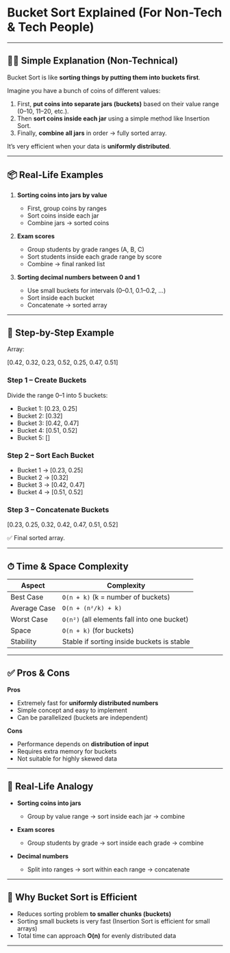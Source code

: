 # Bucket Sort Explained (For Non-Tech & Tech People)

---

## 🧑‍🏫 Simple Explanation (Non-Technical)

Bucket Sort is like **sorting things by putting them into buckets first**.

Imagine you have a bunch of coins of different values:

1. First, **put coins into separate jars (buckets)** based on their value range (0–10, 11–20, etc.).
2. Then **sort coins inside each jar** using a simple method like Insertion Sort.
3. Finally, **combine all jars** in order → fully sorted array.

It’s very efficient when your data is **uniformly distributed**.

---

## 📦 Real-Life Examples

1. **Sorting coins into jars by value**

   - First, group coins by ranges
   - Sort coins inside each jar
   - Combine jars → sorted coins

2. **Exam scores**

   - Group students by grade ranges (A, B, C)
   - Sort students inside each grade range by score
   - Combine → final ranked list

3. **Sorting decimal numbers between 0 and 1**
   - Use small buckets for intervals (0–0.1, 0.1–0.2, …)
   - Sort inside each bucket
   - Concatenate → sorted array

---

## 🔢 Step-by-Step Example

Array:

[0.42, 0.32, 0.23, 0.52, 0.25, 0.47, 0.51]

### Step 1 – Create Buckets

Divide the range 0–1 into 5 buckets:

- Bucket 1: [0.23, 0.25]
- Bucket 2: [0.32]
- Bucket 3: [0.42, 0.47]
- Bucket 4: [0.51, 0.52]
- Bucket 5: []

### Step 2 – Sort Each Bucket

- Bucket 1 → [0.23, 0.25]
- Bucket 2 → [0.32]
- Bucket 3 → [0.42, 0.47]
- Bucket 4 → [0.51, 0.52]

### Step 3 – Concatenate Buckets

[0.23, 0.25, 0.32, 0.42, 0.47, 0.51, 0.52]

✅ Final sorted array.

---

## ⏱ Time & Space Complexity

| Aspect       | Complexity                                  |
| ------------ | ------------------------------------------- |
| Best Case    | `O(n + k)` (k = number of buckets)          |
| Average Case | `O(n + (n²/k) + k)`                         |
| Worst Case   | `O(n²)` (all elements fall into one bucket) |
| Space        | `O(n + k)` (for buckets)                    |
| Stability    | Stable if sorting inside buckets is stable  |

---

## ✅ Pros & Cons

**Pros**

- Extremely fast for **uniformly distributed numbers**
- Simple concept and easy to implement
- Can be parallelized (buckets are independent)

**Cons**

- Performance depends on **distribution of input**
- Requires extra memory for buckets
- Not suitable for highly skewed data

---

## 🍎 Real-Life Analogy

- **Sorting coins into jars**

  - Group by value range → sort inside each jar → combine

- **Exam scores**

  - Group students by grade → sort inside each grade → combine

- **Decimal numbers**
  - Split into ranges → sort within each range → concatenate

---

## 🔑 Why Bucket Sort is Efficient

- Reduces sorting problem **to smaller chunks (buckets)**
- Sorting small buckets is very fast (Insertion Sort is efficient for small arrays)
- Total time can approach **O(n)** for evenly distributed data

---
